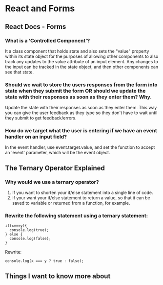 # React and Forms

## React Docs - Forms

### What is a ‘Controlled Component’?

It a class component that holds state and also sets the "value" property within its state object for the purposes of allowing other components to also track any updates to the value attribute of an input element. Any changes to the input can be tracked in the state object, and then other components can see that state.

### Should we wait to store the users responses from the form into state when they submit the form OR should we update the state with their responses as soon as they enter them? Why.

Update the state with their responses as soon as they enter them. This way you can give the user feedback as they type so they don't have to wait until they submit to get feedback/errors.

### How do we target what the user is entering if we have an event handler on an input field?

In the event handler, use event.target.value, and set the function to accept an 'event' parameter, which will be the event object.

## The Ternary Operator Explained

### Why would we use a ternary operator?

1. If you want to shorten your if/else statement into a single line of code.
2. If your want your if/else statement to return a value, so that it can be saved to variable or returned from a function, for example.

### Rewrite the following statement using a ternary statement:

```
if(x===y){
  console.log(true);
} else {
  console.log(false);
}
```

Rewrite:
```
console.log(x === y ? true : false);
```

## Things I want to know more about
